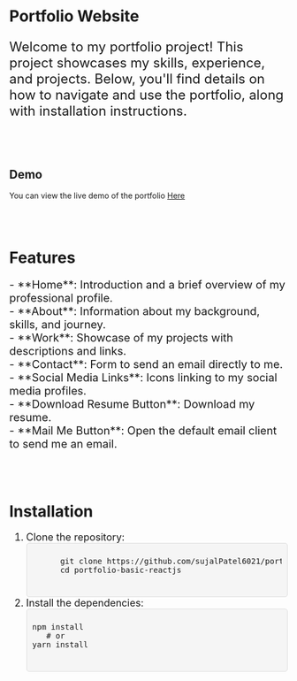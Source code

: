 <h1>Portfolio Website</h1>
<p style="font-size: 24px;">Welcome to my portfolio project! This project showcases my skills, experience, and projects. Below, you'll find details on how to navigate and use the portfolio, along with installation instructions.</p>

<br>
<br>

<h2>Demo</h2>
<p>You can view the live demo of the portfolio <a href="https://sujal-portfolio-eight.vercel.app/"> Here</a></p>
<br>
<br>

<h1>Features</h1>
<p style="font-size: 20px;">
- **Home**: Introduction and a brief overview of my professional profile.<br>
- **About**: Information about my background, skills, and journey.<br>
- **Work**: Showcase of my projects with descriptions and links.<br>
- **Contact**: Form to send an email directly to me.<br>
- **Social Media Links**: Icons linking to my social media profiles.<br>
- **Download Resume Button**: Download my resume.<br>
- **Mail Me Button**: Open the default email client to send me an email.
</p>

<br>
<br>

<h1>Installation</h1>
<ol style="font-size: 18px;">
  <li>Clone the repository:
    <div style="position: relative;
            background-color: #f5f5f5;
            padding: 10px;
            border: 1px solid #ddd;
            border-radius: 5px;
            font-family: Consolas, 'Courier New', monospace;
            font-size: 14px;">
        <pre id="code-example">
      git clone https://github.com/sujalPatel6021/portfolio-basic-reactjs.git
      cd portfolio-basic-reactjs
        </pre>
</div>
  </li>
  <li>Install the dependencies:
    <div style="position: relative;
            background-color: #f5f5f5;
            padding: 10px;
            border: 1px solid #ddd;
            border-radius: 5px;
            font-family: Consolas, 'Courier New', monospace;
            font-size: 14px;">
        <pre id="code-example">
npm install
&nbsp;&nbsp;&nbsp;# or
yarn install
        </pre>
</div>
  </li>
</ol>
